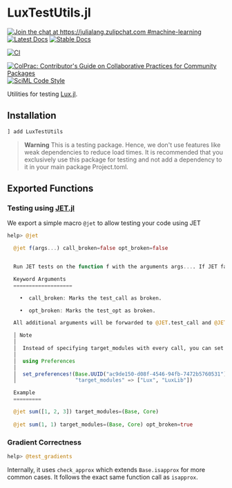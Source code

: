 # LuxTestUtils.jl

[![Join the chat at https://julialang.zulipchat.com #machine-learning](https://img.shields.io/static/v1?label=Zulip&message=chat&color=9558b2&labelColor=389826)](https://julialang.zulipchat.com/#narrow/stream/machine-learning)
[![Latest Docs](https://img.shields.io/badge/docs-latest-blue.svg)](http://lux.csail.mit.edu/dev/)
[![Stable Docs](https://img.shields.io/badge/docs-stable-blue.svg)](http://lux.csail.mit.edu/stable/)

[![CI](https://github.com/LuxDL/LuxTestUtils.jl/actions/workflows/CI.yml/badge.svg)](https://github.com/LuxDL/LuxTestUtils.jl/actions/workflows/CI.yml)

[![ColPrac: Contributor's Guide on Collaborative Practices for Community Packages](https://img.shields.io/badge/ColPrac-Contributor's%20Guide-blueviolet)](https://github.com/SciML/ColPrac)
[![SciML Code Style](https://img.shields.io/static/v1?label=code%20style&message=SciML&color=9558b2&labelColor=389826)](https://github.com/SciML/SciMLStyle)

Utilities for testing [Lux.jl](http://lux.csail.mit.edu/stable).

## Installation

```julia
] add LuxTestUtils
```

> **Warning**
> This is a testing package. Hence, we don't use features like weak dependencies to reduce
  load times. It is recommended that you exclusively use this package for testing and not
  add a dependency to it in your main package Project.toml.

## Exported Functions

### Testing using [JET.jl](https://github.com/aviatesk/JET.jl)

We export a simple macro `@jet` to allow testing your code using JET

```julia
help> @jet

  @jet f(args...) call_broken=false opt_broken=false


  Run JET tests on the function f with the arguments args.... If JET fails to compile or julia version is < 1.7, then the macro will be a no-op.

  Keyword Arguments
  ===================

    •  call_broken: Marks the test_call as broken.

    •  opt_broken: Marks the test_opt as broken.

  All additional arguments will be forwarded to @JET.test_call and @JET.test_opt.

  │ Note
  │
  │  Instead of specifying target_modules with every call, you can set preferences for target_modules using Preferences.jl. For example, to set target_modules to (Lux, LuxLib) we can run:
  │
  │  using Preferences
  │  
  │  set_preferences!(Base.UUID("ac9de150-d08f-4546-94fb-7472b5760531"),
  │                   "target_modules" => ["Lux", "LuxLib"])

  Example
  =========

  @jet sum([1, 2, 3]) target_modules=(Base, Core)
  
  @jet sum(1, 1) target_modules=(Base, Core) opt_broken=true
```

### Gradient Correctness

```julia
help> @test_gradients

```

Internally, it uses `check_approx` which extends `Base.isapprox` for more common cases. It
follows the exact same function call as `isapprox`.
